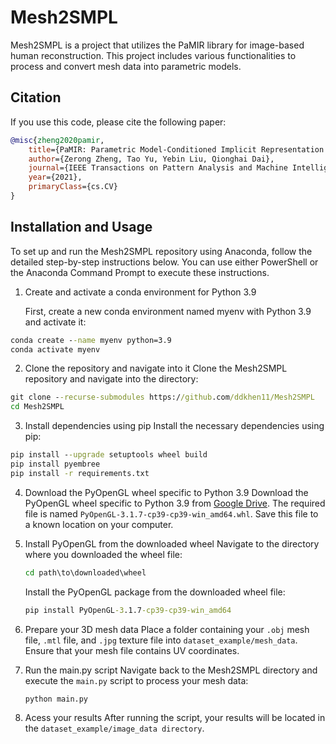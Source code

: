 # Mesh2SMPL

Mesh2SMPL is a project that utilizes the PaMIR library for image-based human reconstruction. This project includes various functionalities to process and convert mesh data into parametric models.

## Citation

If you use this code, please cite the following paper:

```bibtex
@misc{zheng2020pamir,
    title={PaMIR: Parametric Model-Conditioned Implicit Representation for Image-based Human Reconstruction},
    author={Zerong Zheng, Tao Yu, Yebin Liu, Qionghai Dai},
    journal={IEEE Transactions on Pattern Analysis and Machine Intelligence},
    year={2021},
    primaryClass={cs.CV}
}
```

## Installation and Usage
To set up and run the Mesh2SMPL repository using Anaconda, follow the detailed step-by-step instructions below. You can use either PowerShell or the Anaconda Command Prompt to execute these instructions.

1. Create and activate a conda environment for Python 3.9

    First, create a new conda environment named myenv with Python 3.9 and activate it:
```cmd
conda create --name myenv python=3.9
conda activate myenv
```

2. Clone the repository and navigate into it
    Clone the Mesh2SMPL repository and navigate into the directory:
```cmd
git clone --recurse-submodules https://github.com/ddkhen11/Mesh2SMPL
cd Mesh2SMPL
```

3. Install dependencies using pip
    Install the necessary dependencies using pip:
```cmd
pip install --upgrade setuptools wheel build
pip install pyembree
pip install -r requirements.txt
```

4. Download the PyOpenGL wheel specific to Python 3.9
    Download the PyOpenGL wheel specific to Python 3.9 from [Google Drive](https://drive.google.com/drive/folders/1mz7faVsrp0e6IKCQh8MyZh-BcCqEGPwx). The required file is named `PyOpenGL-3.1.7-cp39-cp39-win_amd64.whl`. Save this file to a known location on your computer.

6. Install PyOpenGL from the downloaded wheel
    Navigate to the directory where you downloaded the wheel file:
    ```cmd
    cd path\to\downloaded\wheel
    ```
    Install the PyOpenGL package from the downloaded wheel file:
    ```cmd
    pip install PyOpenGL-3.1.7-cp39-cp39-win_amd64
    ```

6. Prepare your 3D mesh data
    Place a folder containing your `.obj` mesh file, `.mtl` file, and `.jpg` texture file into `dataset_example/mesh_data`. Ensure that your mesh file contains UV coordinates.

8. Run the main.py script
    Navigate back to the Mesh2SMPL directory and execute the `main.py` script to process your mesh data:
    ```cmd
    python main.py
    ```

8. Acess your results
    After running the script, your results will be located in the `dataset_example/image_data directory`.
